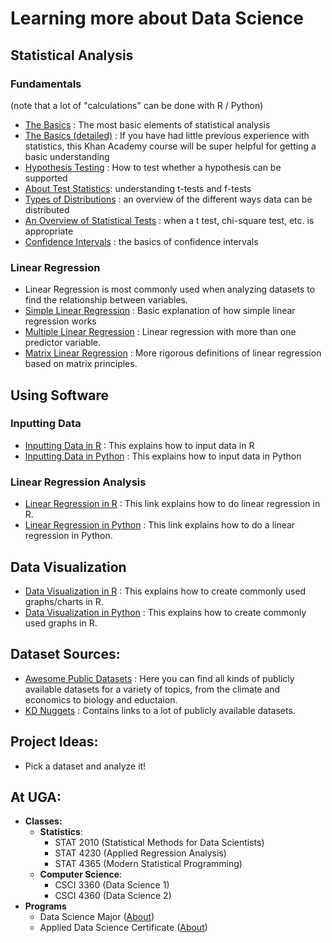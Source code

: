 # Learning more about Data Science

## Statistical Analysis
### Fundamentals
(note that a lot of "calculations" can be done with R / Python)
* [The Basics](https://magoosh.com/statistics/statistics-basics-heres-what-you-need-to-know/) : The most basic elements of statistical analysis
* [The Basics (detailed)](https://www.khanacademy.org/math/statistics-probability) : If you have had little previous experience with statistics, this Khan Academy course will be super helpful for getting a basic understanding
* [Hypothesis Testing](https://www.statisticshowto.com/probability-and-statistics/hypothesis-testing/) : How to test whether a hypothesis can be supported
* [About Test Statistics](https://magoosh.com/statistics/t-test-f-test-fundamentals-test-statistics/): understanding t-tests and f-tests
* [Types of Distributions](https://www.analyticsvidhya.com/blog/2017/09/6-probability-distributions-data-science/) : an overview of the different ways data can be distributed
* [An Overview of Statistical Tests](https://www.scribbr.com/statistics/statistical-tests/) : when a t test, chi-square test, etc. is appropriate
* [Confidence Intervals](https://www.mathsisfun.com/data/confidence-interval.html) : the basics of confidence intervals
### Linear Regression
* Linear Regression is most commonly used when analyzing datasets to find the relationship between variables. 
* [Simple Linear Regression](https://online.stat.psu.edu/stat462/node/91/) : Basic explanation of how simple linear regression works
* [Multiple Linear Regression](https://online.stat.psu.edu/stat462/node/131/) : Linear regression with more than one predictor variable. 
* [Matrix Linear Regression](https://online.stat.psu.edu/stat462/node/132/) : More rigorous definitions of linear regression based on matrix principles. 

## Using Software
### Inputting Data
 * [Inputting Data in R](https://www.computerworld.com/article/2497164/business-intelligence-beginner-s-guide-to-r-get-your-data-into-r.html) : This explains how to input data in R
  * [Inputting Data in Python](jjd) : This explains how to input data in Python
### Linear Regression Analysis
 * [Linear Regression in R](https://www.datacamp.com/community/tutorials/linear-regression-R) : This link explains how to do linear regression in R.
 * [Linear Regression in Python](dd) : This link explains how to do a linear regression in Python.

## Data Visualization 
 * [Data Visualization in R](https://www.statmethods.net/graphs/creating.html) : This explains how to create commonly used graphs/charts in R. 
 * [Data Visualization in Python](sdfsd) : This explains how to create commonly used graphs in R. 

## Dataset Sources:
* [Awesome Public Datasets](https://github.com/awesomedata/awesome-public-datasets) : Here you can find all kinds of publicly available datasets for a variety of topics, from the climate and economics to biology and eductaion.
* [KD Nuggets](https://www.kdnuggets.com/datasets/index.html) : Contains links to a lot of publicly available datasets.

## Project Ideas:
* Pick a dataset and analyze it!

## At UGA:
* **Classes:**
  * **Statistics**: 
    * STAT 2010 (Statistical Methods for Data Scientists)
    * STAT 4230 (Applied Regression Analysis)
    * STAT 4365 (Modern Statistical Programming)
  * **Computer Science**: 
    * CSCI 3360 (Data Science 1)
    * CSCI 4360 (Data Science 2)
* **Programs**
    * Data Science Major ([About](https://www.stat.uga.edu/data-science-major))
    * Applied Data Science Certificate ([About](https://csci.franklin.uga.edu/certificate-applied-data-science))
